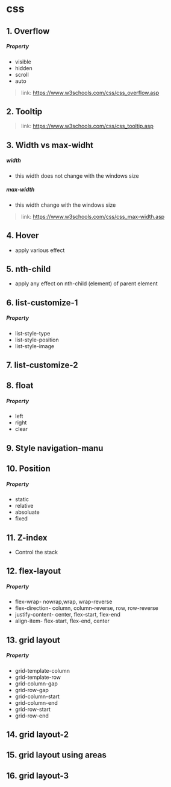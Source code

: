 # css
## 1. Overflow
##### Property
* visible
* hidden
* scroll
* auto
> link: https://www.w3schools.com/css/css_overflow.asp
 ## 2. Tooltip
> link: https://www.w3schools.com/css/css_tooltip.asp
## 3. Width vs max-widht
##### width
* this width does not change with the windows size
##### max-width
* this width change with the windows size
> link: https://www.w3schools.com/css/css_max-width.asp
## 4. Hover
* apply various effect
## 5. nth-child
* apply any effect on nth-child (element) of parent element
## 6. list-customize-1
##### Property
* list-style-type
* list-style-position
* list-style-image
## 7. list-customize-2
## 8. float
##### Property
* left
* right
* clear
## 9. Style navigation-manu
## 10. Position
##### Property
* static
* relative
* absoluate
* fixed
## 11. Z-index
* Control the stack
## 12. flex-layout
##### Property
* flex-wrap- nowrap,wrap, wrap-reverse
* flex-direction- column, column-reverse, row, row-reverse
* justify-content- center, flex-start, flex-end
* align-item- flex-start, flex-end, center
## 13. grid layout
##### Property
* grid-template-column
* grid-template-row
* grid-column-gap
* grid-row-gap
* grid-column-start
* grid-column-end
* grid-row-start
* grid-row-end
## 14. grid layout-2
## 15. grid layout using areas
## 16. grid layout-3
 

